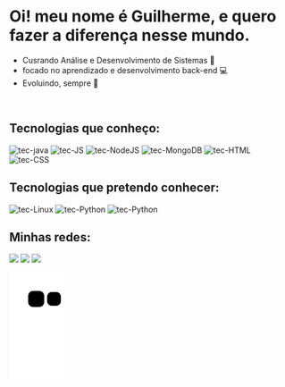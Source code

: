 # Oi! meu nome é Guilherme, e quero fazer a diferença nesse mundo.

- Cusrando Análise e Desenvolvimento de Sistemas 🚀 
- focado no aprendizado e desenvolvimento back-end 💻
- Evoluindo, sempre 💪     
<br>

<div style="display:flex; justify-content: space-around; flex-flow: row wrap;">


  <div>
    <div>
        <h2>Tecnologias que conheço:</h3>
            <p>
              <img alt="tec-java" width="60" src="https://cdn.jsdelivr.net/gh/devicons/devicon/icons/java/java-original.svg"/>
              <img alt="tec-JS" width="60" src="https://cdn.jsdelivr.net/gh/devicons/devicon/icons/javascript/javascript-original.svg">
              <img alt="tec-NodeJS" width="60" src="https://cdn.jsdelivr.net/gh/devicons/devicon/icons/nodejs/nodejs-plain.svg"/>
              <img alt="tec-MongoDB" width="60" src="https://cdn.jsdelivr.net/gh/devicons/devicon/icons/mongodb/mongodb-original.svg"/>
              <img alt="tec-HTML" width="60" src="https://cdn.jsdelivr.net/gh/devicons/devicon/icons/html5/html5-original.svg"/>
              <img alt="tec-CSS" width="60" src="https://cdn.jsdelivr.net/gh/devicons/devicon/icons/css3/css3-original.svg"/>
            </p>
      </div>
      <div>
        <h2>Tecnologias que pretendo conhecer:</h2>
          <p>
            <img alt="tec-Linux" width="60" src="https://cdn.jsdelivr.net/gh/devicons/devicon/icons/linux/linux-original.svg"/>
            <img alt="tec-Python" width="60" src="https://cdn.jsdelivr.net/gh/devicons/devicon/icons/python/python-original.svg"/>
            <img alt="tec-Python" width="60" src="https://cdn.jsdelivr.net/gh/devicons/devicon/icons/docker/docker-plain.svg" />
          </p>
      </div>
      <div>
        <h2>Minhas redes:</h2> 
          <a href="https://www.instagram.com/guilherme.k9t" target="_blank"><img src="https://img.shields.io/badge/-Instagram-%23E4405F?style=for-the-badge&logo=instagram&logoColor=white" target="_blank"></a>
          <a href = "mailto:guilherme.tec1107@gmail.com"><img src="https://img.shields.io/badge/-Gmail-%23333?style=for-the-badge&logo=gmail&logoColor=white" target="_blank"></a>
          <a href="https://www.linkedin.com/in/guilherme-sousa-ribeirio-090a1218b/" target="_blank"><img src="https://img.shields.io/badge/-LinkedIn-%230077B5?style=for-the-badge&logo=linkedin&logoColor=white" target="_blank"></a> 
      </div>
  </div>

</div>
 
  ![Snake animation](https://github.com/guik9/guik9/blob/output/github-contribution-grid-snake.svg)
 
